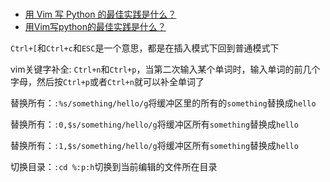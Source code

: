 #

* <a href='https://www.zhihu.com/topic/19570193/top-answers'>用 Vim 写 Python 的最佳实践是什么？</a>
* <a href='https://www.zhihu.com/question/19655689/answer/12540976'>用Vim写python的最佳实践是什么？</a>

`Ctrl+[`和`Ctrl+c`和`ESC`是一个意思，都是在插入模式下回到普通模式下

vim关键字补全: `Ctrl+n`和`Ctrl+p`，当第二次输入某个单词时，输入单词的前几个字母，然后按`Ctrl+p`或者`Ctrl+n`就可以补全单词了

替换所有：`:%s/something/hello/g`将缓冲区里的所有的`something`替换成`hello`

替换所有：`:0,$s/something/hello/g`将缓冲区所有`something`替换成`hello`

替换所有：`:1,$s/something/hello/g`将缓冲区所有`something`替换成`hello`

切换目录：`:cd %:p:h`切换到当前编辑的文件所在目录
